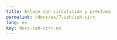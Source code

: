 ```yaml
---
title: Enlace con circulación y préstamo
permalink: /docs/es/7-iah/iah-circ
lang: es
key: docs-iah-circ-es
---
```


